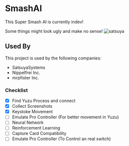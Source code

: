 
# SmashAI

This Super Smash AI is currently indev!

Some things might look ugly and make no sense!
![satsuya](https://cdn.discordapp.com/attachments/984169905077231657/984170127333425172/3098870.png)
## Used By

This project is used by the following companies:

- SatsuyaSystems
- Nippelfrei Inc.
- mrpfister Inc.

### Checklist

- [x] Find Yuzu Process and connect
- [x] Collect Screenshots
- [x] Keystoke Movement
- [ ] Emulate Pro Controller (For better movement in Yuzu)
- [ ] Neural Network
- [ ] Reinforcement Learning
- [ ] Capture Card Compatibility
- [ ] Emulate Pro Controller (To Control an real switch)
